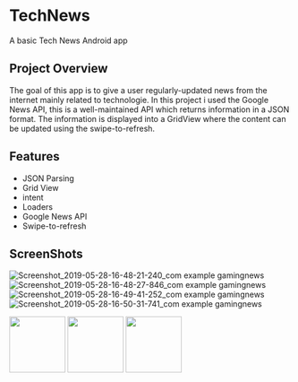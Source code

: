 # TechNews
A basic Tech News Android app

## Project Overview

The goal of this app is to give a user regularly-updated news from the internet mainly related to technologie. In this project i used the Google News API, this is a well-maintained API which returns information in a JSON format. The information is displayed into a GridView where the content can be updated using the swipe-to-refresh.

## Features

- JSON Parsing
- Grid View
- intent
- Loaders
- Google News API
- Swipe-to-refresh

## ScreenShots

![Screenshot_2019-05-28-16-48-21-240_com example gamingnews](https://user-images.githubusercontent.com/44711173/58511926-d36a0280-8169-11e9-860e-32d67af9aa3b.png)
![Screenshot_2019-05-28-16-48-27-846_com example gamingnews](https://user-images.githubusercontent.com/44711173/58511947-e250b500-8169-11e9-9fb4-fe531c0905ba.png)
![Screenshot_2019-05-28-16-49-41-252_com example gamingnews](https://user-images.githubusercontent.com/44711173/58511961-eaa8f000-8169-11e9-8097-17190cfd4c97.png)
![Screenshot_2019-05-28-16-50-31-741_com example gamingnews](https://user-images.githubusercontent.com/44711173/58511974-f1376780-8169-11e9-8567-cc9627b4da8c.png)
<p float="left">
  <img src="/img1.png" width="100" />
  <img src="/img2.png" width="100" /> 
  <img src="/img3.png" width="100" />
</p>
